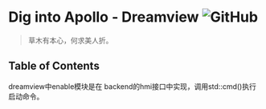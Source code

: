# Dig into Apollo - Dreamview ![GitHub](https://img.shields.io/github/license/daohu527/Dig-into-Apollo.svg?style=popout)

> 草木有本心，何求美人折。

## Table of Contents

dreamview中enable模块是在 backend的hmi接口中实现，调用std::cmd()执行启动命令。
